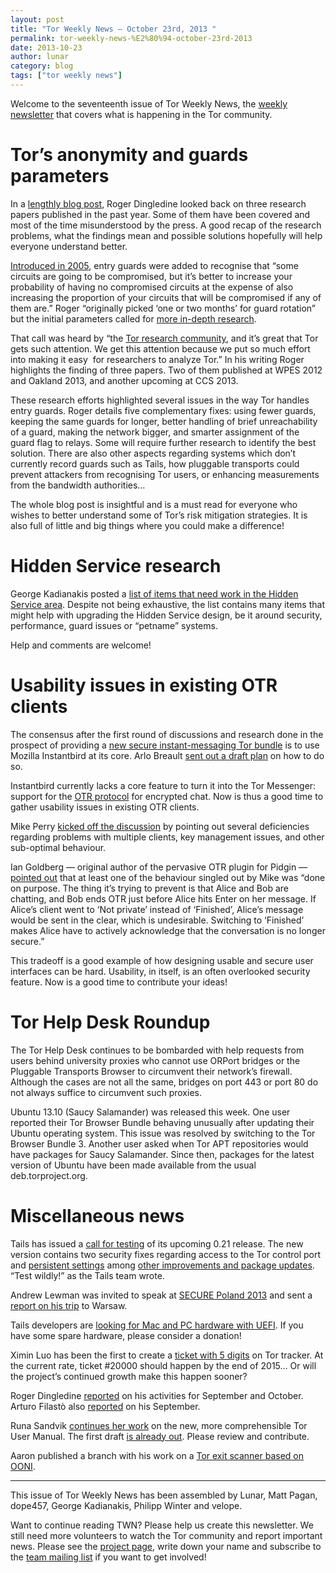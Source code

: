 ```yaml
---
layout: post
title: "Tor Weekly News — October 23rd, 2013 "
permalink: tor-weekly-news-%E2%80%94-october-23rd-2013
date: 2013-10-23
author: lunar
category: blog
tags: ["tor weekly news"]
---
```


Welcome to the seventeenth issue of Tor Weekly News, the [weekly newsletter](https://lists.torproject.org/cgi-bin/mailman/listinfo/tor-news) that covers what is happening in the Tor community.

# Tor’s anonymity and guards parameters

In a [lengthly blog post](https://blog.torproject.org/blog/improving-tors-anonymity-changing-guard-parameters), Roger Dingledine looked back on three research papers published in the past year. Some of them have been covered and most of the time misunderstood by the press. A good recap of the research problems, what the findings mean and possible solutions hopefully will help everyone understand better.

[Introduced in 2005](https://blog.torproject.org/blog/top-changes-tor-2004-design-paper-part-2), entry guards were added to recognise that “some circuits are going to be compromised, but it’s better to increase your probability of having no compromised circuits at the expense of also increasing the proportion of your circuits that will be compromised if any of them are.” Roger “originally picked ‘one or two months’ for guard rotation” but the initial parameters called for [more in-depth research](https://blog.torproject.org/blog/research-problem-better-guard-rotation-parameters).

That call was heard by “the [Tor research community](http://freehaven.net/anonbib/), and it’s great that Tor gets such attention. We get this attention because we put so much effort into making it easy  for researchers to analyze Tor.” In his writing Roger highlights the finding of three papers. Two of them published at WPES 2012 and Oakland 2013, and another upcoming at CCS 2013.

These research efforts highlighted several issues in the way Tor handles entry guards. Roger details five complementary fixes: using fewer guards, keeping the same guards for longer, better handling of brief unreachability of a guard, making the network bigger, and smarter assignment of the guard flag to relays. Some will require further research to identify the best solution. There are also other aspects regarding systems which don’t currently record guards such as Tails, how pluggable transports could prevent attackers from recognising Tor users, or enhancing measurements from the bandwidth authorities…

The whole blog post is insightful and is a must read for everyone who wishes to better understand some of Tor’s risk mitigation strategies. It is also full of little and big things where you could make a difference!

# Hidden Service research

George Kadianakis posted a [list of items that need work in the Hidden Service area](https://lists.torproject.org/pipermail/tor-dev/2013-October/005637.html). Despite not being exhaustive, the list contains many items that might help with upgrading the Hidden Service design, be it around security, performance, guard issues or “petname” systems.

Help and comments are welcome!

# Usability issues in existing OTR clients

The consensus after the first round of discussions and research done in the prospect of providing a [new secure instant-messaging Tor bundle](https://trac.torproject.org/projects/tor/wiki/org/sponsors/Otter/Attentive) is to use Mozilla Instantbird at its core. Arlo Breault [sent out a draft plan](https://lists.torproject.org/pipermail/tor-dev/2013-October/005616.html) on how to do so.

Instantbird currently lacks a core feature to turn it into the Tor Messenger: support for the [OTR protocol](https://otr.cypherpunks.ca/) for encrypted chat. Now is thus a good time to gather usability issues in existing OTR clients.

Mike Perry [kicked off the discussion](https://lists.torproject.org/pipermail/tor-dev/2013-October/005636.html) by pointing out several deficiencies regarding problems with multiple clients, key management issues, and other sub-optimal behaviour.

Ian Goldberg — original author of the pervasive OTR plugin for Pidgin — [pointed out](https://lists.torproject.org/pipermail/tor-dev/2013-October/005640.html) that at least one of the behaviour singled out by Mike was “done on purpose. The thing it’s trying to prevent is that Alice and Bob are chatting, and Bob ends OTR just before Alice hits Enter on her message. If Alice’s client went to ‘Not private’ instead of ‘Finished’, Alice’s message would be sent in the clear, which is undesirable. Switching to ‘Finished’ makes Alice have to actively acknowledge that the conversation is no longer secure.”

This tradeoff is a good example of how designing usable and secure user interfaces can be hard. Usability, in itself, is an often overlooked security feature. Now is a good time to contribute your ideas!

# Tor Help Desk Roundup

The Tor Help Desk continues to be bombarded with help requests from users behind university proxies who cannot use ORPort bridges or the Pluggable Transports Browser to circumvent their network’s firewall. Although the cases are not all the same, bridges on port 443 or port 80 do not always suffice to circumvent such proxies.

Ubuntu 13.10 (Saucy Salamander) was released this week. One user reported their Tor Browser Bundle behaving unusually after updating their Ubuntu operating system. This issue was resolved by switching to the Tor Browser Bundle 3. Another user asked when Tor APT repositories would have packages for Saucy Salamander. Since then, packages for the latest version of Ubuntu have been made available from the usual deb.torproject.org.

# Miscellaneous news

Tails has issued a [call for testing](https://tails.boum.org/news/test_0.21-rc1/) of its upcoming 0.21 release. The new version contains two security fixes regarding access to the Tor control port and [persistent settings](https://git-tails.immerda.ch/tails/plain/wiki/src/doc/first_steps/persistence/upgrade.mdwn?h=bugfix/safer-persistence) among [other improvements and package updates](https://git-tails.immerda.ch/tails/plain/debian/changelog?id=0.21-rc1). “Test wildly!” as the Tails team wrote.

Andrew Lewman was invited to speak at [SECURE Poland 2013](http://www.secure.edu.pl/) and sent a [report on his trip](https://lists.torproject.org/pipermail/tor-reports/2013-October/000364.html) to Warsaw.

Tails developers are [looking for Mac and PC hardware with UEFI](https://tails.boum.org/news/Mac_and_PC_UEFI_hardware_needed/). If you have some spare hardware, please consider a donation!

Ximin Luo has been the first to create a [ticket with 5 digits](https://bugs.torproject.org/10000) on Tor tracker. At the current rate, ticket #20000 should happen by the end of 2015… Or will the project’s continued growth make this happen sooner?

Roger Dingledine [reported](https://lists.torproject.org/pipermail/tor-reports/2013-October/000365.html) on his activities for September and October. Arturo Filastò also [reported](https://lists.torproject.org/pipermail/tor-reports/2013-October/000366.html) on his September.

Runa Sandvik [continues her work](https://lists.torproject.org/pipermail/tor-dev/2013-October/005649.html) on the new, more comprehensible Tor User Manual. The first draft [is already out](https://bugs.torproject.org/5811). Please review and contribute.

Aaron published a branch with his work on a [Tor exit scanner based on OONI](https://github.com/TheTorProject/ooni-probe/tree/feature/tor_test_template).

* * *

This issue of Tor Weekly News has been assembled by Lunar, Matt Pagan, dope457, George Kadianakis, Philipp Winter and velope.

Want to continue reading TWN? Please help us create this newsletter. We still need more volunteers to watch the Tor community and report important news. Please see the [project page](https://trac.torproject.org/projects/tor/wiki/TorWeeklyNews), write down your name and subscribe to the [team mailing list](https://lists.torproject.org/cgi-bin/mailman/listinfo/news-team) if you want to get involved!

